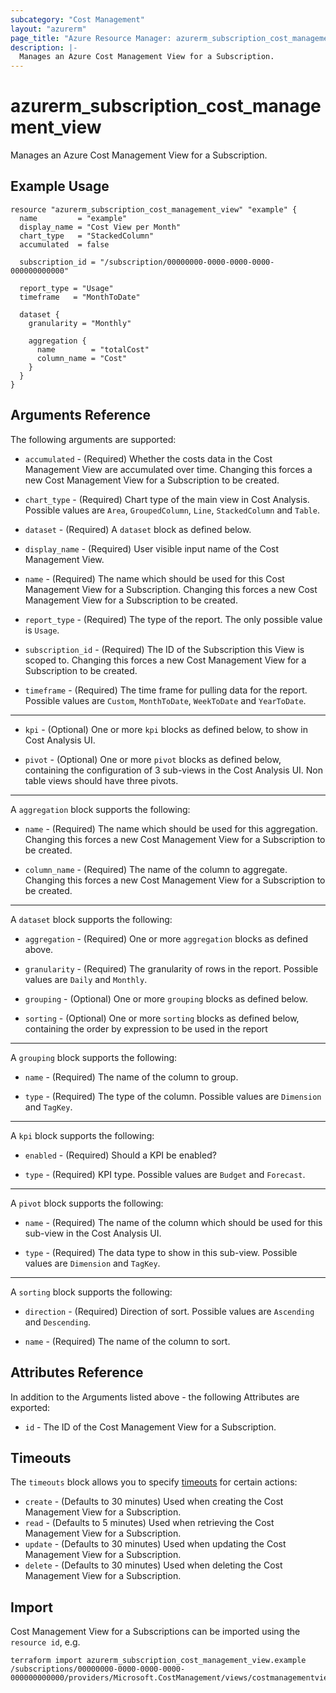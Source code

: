 ```yaml
---
subcategory: "Cost Management"
layout: "azurerm"
page_title: "Azure Resource Manager: azurerm_subscription_cost_management_view"
description: |-
  Manages an Azure Cost Management View for a Subscription.
---
```


# azurerm_subscription_cost_management_view

Manages an Azure Cost Management View for a Subscription.

## Example Usage

```hcl
resource "azurerm_subscription_cost_management_view" "example" {
  name         = "example"
  display_name = "Cost View per Month"
  chart_type   = "StackedColumn"
  accumulated  = false

  subscription_id = "/subscription/00000000-0000-0000-0000-000000000000"

  report_type = "Usage"
  timeframe   = "MonthToDate"

  dataset {
    granularity = "Monthly"

    aggregation {
      name        = "totalCost"
      column_name = "Cost"
    }
  }
}
```

## Arguments Reference

The following arguments are supported:

* `accumulated` - (Required) Whether the costs data in the Cost Management View are accumulated over time. Changing this forces a new Cost Management View for a Subscription to be created.

* `chart_type` - (Required) Chart type of the main view in Cost Analysis. Possible values are `Area`, `GroupedColumn`, `Line`, `StackedColumn` and `Table`.

* `dataset` - (Required) A `dataset` block as defined below.

* `display_name` - (Required) User visible input name of the Cost Management View.

* `name` - (Required) The name which should be used for this Cost Management View for a Subscription. Changing this forces a new Cost Management View for a Subscription to be created.

* `report_type` - (Required) The type of the report. The only possible value is `Usage`.

* `subscription_id` - (Required) The ID of the Subscription this View is scoped to. Changing this forces a new Cost Management View for a Subscription to be created.

* `timeframe` - (Required) The time frame for pulling data for the report. Possible values are `Custom`, `MonthToDate`, `WeekToDate` and `YearToDate`.

---

* `kpi` - (Optional) One or more `kpi` blocks as defined below, to show in Cost Analysis UI.

* `pivot` - (Optional) One or more `pivot` blocks as defined below, containing the configuration of 3 sub-views in the Cost Analysis UI. Non table views should have three pivots.

---

A `aggregation` block supports the following:

* `name` - (Required) The name which should be used for this aggregation. Changing this forces a new Cost Management View for a Subscription to be created.

* `column_name` - (Required) The name of the column to aggregate. Changing this forces a new Cost Management View for a Subscription to be created.

---

A `dataset` block supports the following:

* `aggregation` - (Required) One or more `aggregation` blocks as defined above.

* `granularity` - (Required) The granularity of rows in the report. Possible values are `Daily` and `Monthly`.

* `grouping` - (Optional) One or more `grouping` blocks as defined below.

* `sorting` - (Optional) One or more `sorting` blocks as defined below, containing the order by expression to be used in the report

---

A `grouping` block supports the following:

* `name` - (Required) The name of the column to group.

* `type` - (Required) The type of the column. Possible values are `Dimension` and `TagKey`.

---

A `kpi` block supports the following:

* `enabled` - (Required) Should a KPI be enabled?

* `type` - (Required) KPI type. Possible values are `Budget` and `Forecast`.

---

A `pivot` block supports the following:

* `name` - (Required) The name of the column which should be used for this sub-view in the Cost Analysis UI.

* `type` - (Required) The data type to show in this sub-view. Possible values are `Dimension` and `TagKey`.

---

A `sorting` block supports the following:

* `direction` - (Required) Direction of sort. Possible values are `Ascending` and `Descending`.

* `name` - (Required) The name of the column to sort.

## Attributes Reference

In addition to the Arguments listed above - the following Attributes are exported: 

* `id` - The ID of the Cost Management View for a Subscription.

## Timeouts

The `timeouts` block allows you to specify [timeouts](https://www.terraform.io/language/resources/syntax#operation-timeouts) for certain actions:

* `create` - (Defaults to 30 minutes) Used when creating the Cost Management View for a Subscription.
* `read` - (Defaults to 5 minutes) Used when retrieving the Cost Management View for a Subscription.
* `update` - (Defaults to 30 minutes) Used when updating the Cost Management View for a Subscription.
* `delete` - (Defaults to 30 minutes) Used when deleting the Cost Management View for a Subscription.

## Import

Cost Management View for a Subscriptions can be imported using the `resource id`, e.g.

```shell
terraform import azurerm_subscription_cost_management_view.example /subscriptions/00000000-0000-0000-0000-000000000000/providers/Microsoft.CostManagement/views/costmanagementview
```
